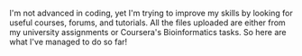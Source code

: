 I'm not advanced in coding, yet I'm trying to improve my skills by looking for useful courses, forums, and tutorials.
All the files uploaded are either from my university assignments or Coursera's Bioinformatics tasks.
So here are what I've managed to do so far!
